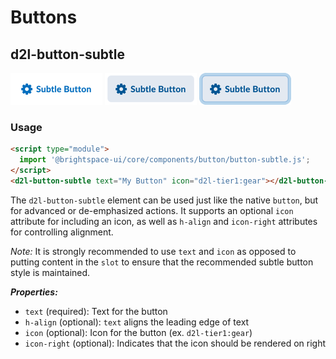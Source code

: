 # Buttons

## d2l-button-subtle
![Subtle Button](./screenshots/button-subtle.png?raw=true)
![Hovered Subtle Button](./screenshots/button-subtle-hover.png?raw=true)
![Focused Subtle Button](./screenshots/button-subtle-focus.png?raw=true)

### Usage

```html
<script type="module">
  import '@brightspace-ui/core/components/button/button-subtle.js';
</script>
<d2l-button-subtle text="My Button" icon="d2l-tier1:gear"></d2l-button-subtle>
```

The `d2l-button-subtle` element can be used just like the native `button`, but for advanced or de-emphasized actions. It supports an optional `icon` attribute for including an icon, as well as `h-align` and `icon-right` attributes for controlling alignment.

*Note:* It is strongly recommended to use `text` and `icon` as opposed to putting content in the `slot` to ensure that the recommended subtle button style is maintained.

***Properties:***

* `text` (required): Text for the button
* `h-align` (optional): `text` aligns the leading edge of text
* `icon` (optional): Icon for the button (ex. `d2l-tier1:gear`)
* `icon-right` (optional): Indicates that the icon should be rendered on right
